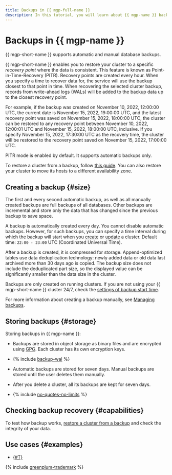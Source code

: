 ```yaml
---
title: Backups in {{ mgp-full-name }}
description: In this tutorial, you will learn about {{ mgp-name }} backups and how to create and store them.
---
```


# Backups in {{ mgp-name }}


{{ mgp-short-name }} supports automatic and manual database backups.

{{ mgp-short-name }} enables you to restore your cluster to a specific _recovery point_ where the data is consistent. This feature is known as Point-in-Time-Recovery (PITR). Recovery points are created every hour. When you specify a time to recover data for, the service will use the backup closest to that point in time. When recovering the selected cluster backup, records from write-ahead logs (WALs) will be added to the backup data up to the closest recovery point.

For example, if the backup was created on November 10, 2022, 12:00:00 UTC, the current date is November 15, 2022, 19:00:00 UTC, and the latest recovery point was saved on November 15, 2022, 18:00:00 UTC, the cluster can be restored to any recovery point between November 10, 2022, 12:00:01 UTC and November 15, 2022, 18:00:00 UTC, inclusive. If you specify November 15, 2022, 17:30:00 UTC as the recovery time, the cluster will be restored to the recovery point saved on November 15, 2022, 17:00:00 UTC.

PITR mode is enabled by default. It supports automatic backups only.

To restore a cluster from a backup, follow [this guide](../operations/cluster-backups.md#restore). You can also restore your cluster to move its hosts to a different availability zone.

## Creating a backup {#size}

The first and every second automatic backup, as well as all manually created backups are full backups of all databases. Other backups are incremental and store only the data that has changed since the previous backup to save space.

A backup is automatically created every day. You cannot disable automatic backups. However, for such backups, you can specify a time interval during which the backup will start when you [create](../operations/cluster-create.md) or [update](../operations/update.md#change-additional-settings) a cluster. Default time: `22:00 - 23:00` UTC (Coordinated Universal Time).

After a backup is created, it is compressed for storage. Append-optimized tables use data deduplication technology: newly added data or old data last archived more than 30 days ago is copied. The backup size does not include the deduplicated part size, so the displayed value can be significantly smaller than the data size in the cluster.

Backups are only created on running clusters. If you are not using your {{ mgp-short-name }} cluster 24/7, check the [settings of backup start time](../operations/update.md#change-additional-settings).

For more information about creating a backup manually, see [Managing backups](../operations/cluster-backups.md#create-backup).

## Storing backups {#storage}

Storing backups in {{ mgp-name }}:

* Backups are stored in object storage as binary files and are encrypted using [GPG](https://en.wikipedia.org/wiki/GNU_Privacy_Guard). Each cluster has its own encryption keys.

* {% include [backup-wal](../../_includes/mdb/mgp/backup-wal.md) %}

* Automatic backups are stored for seven days. Manual backups are stored until the user deletes them manually.

* After you delete a cluster, all its backups are kept for seven days.

* {% include [no-quotes-no-limits](../../_includes/mdb/backups/no-quotes-no-limits.md) %}

## Checking backup recovery {#capabilities}

To test how backup works, [restore a cluster from a backup](../operations/cluster-backups.md#restore) and check the integrity of your data.

## Use cases {#examples}

* [{#T}](../operations/cluster-backups.md)

{% include [greenplum-trademark](../../_includes/mdb/mgp/trademark.md) %}
